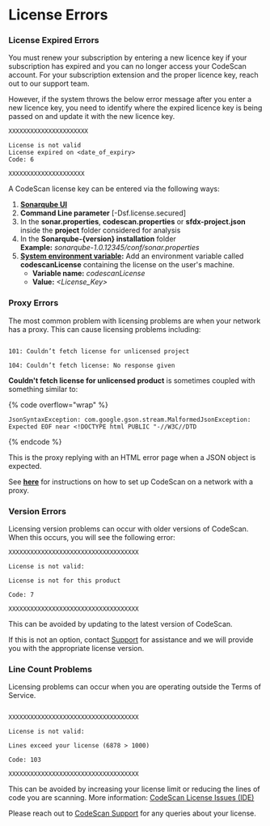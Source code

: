 # License Errors

### License Expired Errors <a href="#license-expired-errors" id="license-expired-errors"></a>

You must renew your subscription by entering a new licence key if your subscription has expired and you can no longer access your CodeScan account. For your subscription extension and the proper licence key, reach out to our support team.

However, if the system throws the below error message after you enter a new licence key, you need to identify where the expired licence key is being passed on and update it with the new licence key.

```
XXXXXXXXXXXXXXXXXXXXXX

License is not valid
License expired on <date_of_expiry>
Code: 6

XXXXXXXXXXXXXXXXXXXXX

```

A CodeScan license key can be entered via the following ways:

1. [**Sonarqube UI**](https://docs.sonarqube.org/9.6/instance-administration/license-administration/)
2. **Command Line parameter** \[-Dsf.license.secured]
3. In the **sonar.properties**, **codescan.properties** or **sfdx-project.json** inside the **project** folder considered for analysis
4. In the **Sonarqube-{version} installation** folder\
   **Example:** _sonarqube-1.0.12345/conf/sonar.properties_
5. [**System environment variable**](https://knowledgebase.autorabit.com/codescan/docs/setting-the-system-environment-variable)**:** Add an environment variable called **codescanLicense** containing the license on the user's machine.
   * **Variable name:** _codescanLicense_
   * **Value:** _\<License\_Key>_

### Proxy Errors <a href="#proxy-errors" id="proxy-errors"></a>

The most common problem with licensing problems are when your network has a proxy. This can cause licensing problems including:

```

101: Couldn’t fetch license for unlicensed project

104: Couldn’t fetch license: No response given

```

**Couldn't fetch license for unlicensed product** is sometimes coupled with something similar to:

{% code overflow="wrap" %}
```
JsonSyntaxException: com.google.gson.stream.MalformedJsonException: Expected EOF near <!DOCTYPE html PUBLIC "-//W3C//DTD

```
{% endcode %}

This is the proxy replying with an HTML error page when a JSON object is expected.

See [**here**](https://knowledgebase.autorabit.com/codescan/docs/setting-up-codescan-for-use-with-a-proxy) for instructions on how to set up CodeScan on a network with a proxy.

### Version Errors <a href="#version-errors" id="version-errors"></a>

Licensing version problems can occur with older versions of CodeScan. When this occurs, you will see the following error:

```
XXXXXXXXXXXXXXXXXXXXXXXXXXXXXXXXXXXX

License is not valid:

License is not for this product

Code: 7

XXXXXXXXXXXXXXXXXXXXXXXXXXXXXXXXXXXX 

```

This can be avoided by updating to the latest version of CodeScan.

If this is not an option, contact [Support](https://www.codescan.io/contact/) for assistance and we will provide you with the appropriate license version.

### Line Count Problems <a href="#line-count-problems" id="line-count-problems"></a>

Licensing problems can occur when you are operating outside the Terms of Service.

```

XXXXXXXXXXXXXXXXXXXXXXXXXXXXXXXXXXXX

License is not valid:

Lines exceed your license (6878 > 1000)

Code: 103

XXXXXXXXXXXXXXXXXXXXXXXXXXXXXXXXXXXX
```

This can be avoided by increasing your license limit or reducing the lines of code you are scanning. More information: [CodeScan License Issues (IDE)](https://knowledgebase.autorabit.com/codescan/docs/codescan-license-issues-ide)

Please reach out to [CodeScan Support](https://www.codescan.io/contact/) for any queries about your license.
